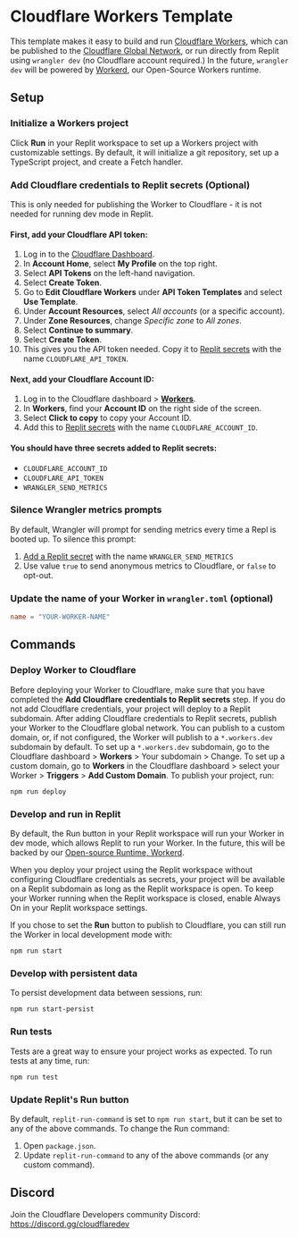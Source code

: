# Cloudflare Workers Template

This template makes it easy to build and run [Cloudflare Workers](https://developers.cloudflare.com/workers/), which can be published to the [Cloudflare Global Network](https://www.cloudflare.com/network/), or run directly from Replit using `wrangler dev` (no Cloudflare account required.) In the future, `wrangler dev` will be powered by [Workerd](https://github.com/cloudflare/workerd), our Open-Source Workers runtime.

## Setup

### Initialize a Workers project

Click **Run** in your Replit workspace to set up a Workers project with customizable settings. By default, it will initialize a git repository, set up a TypeScript project, and create a Fetch handler.

### Add Cloudflare credentials to Replit secrets (Optional)
This is only needed for publishing the Worker to Cloudflare - it is not needed for running dev mode in Replit.

#### First, add your Cloudflare API token:

1. Log in to the [Cloudflare Dashboard](https://dash.cloudflare.com/).
2. In **Account Home**, select **My Profile** on the top right.
3. Select **API Tokens** on the left-hand navigation.
4. Select **Create Token**.
5. Go to **Edit Cloudflare Workers** under **API Token Templates** and select **Use Template**.
6. Under **Account Resources**, select *All accounts* (or a specific account).
7. Under **Zone Resources**, change *Specific zone* to *All zones*.
8. Select **Continue to summary**.
9. Select  **Create Token**.
10. This gives you the API token needed. Copy it to [Replit secrets](https://docs.replit.com/programming-ide/storing-sensitive-information-environment-variables) with the name `CLOUDFLARE_API_TOKEN`.

#### Next, add your Cloudflare Account ID:

1. Log in to the Cloudflare dashboard > [**Workers**](https://dash.cloudflare.com/?to=/:account/workers/overview).
2. In **Workers**, find your **Account ID** on the right side of the screen.
3. Select **Click to copy** to copy your Account ID.
4. Add this to [Replit secrets](https://docs.replit.com/programming-ide/storing-sensitive-information-environment-variables) with the name `CLOUDFLARE_ACCOUNT_ID`.

#### You should have three secrets added to Replit secrets:

- `CLOUDFLARE_ACCOUNT_ID`
- `CLOUDFLARE_API_TOKEN`
- `WRANGLER_SEND_METRICS`

### Silence Wrangler metrics prompts
By default, Wrangler will prompt for sending metrics every time a Repl is booted up. To silence this prompt:

1. [Add a Replit secret](https://docs.replit.com/programming-ide/storing-sensitive-information-environment-variables) with the name `WRANGLER_SEND_METRICS`
2. Use value `true` to send anonymous metrics to Cloudflare, or `false` to opt-out.

### Update the name of your Worker in `wrangler.toml` (optional)

```toml
name = "YOUR-WORKER-NAME"
```

## Commands

### Deploy Worker to Cloudflare
Before deploying your Worker to Cloudflare, make sure that you have completed the **Add Cloudflare credentials to Replit secrets** step. If you do not add Cloudflare credentials, your project will deploy to a Replit subdomain. After adding Cloudflare credentials to Replit secrets, publish your Worker to the Cloudflare global network. You can publish to a custom domain, or, if not configured, the Worker will publish to a `*.workers.dev` subdomain by default. To set up a `*.workers.dev` subdomain, go to the Cloudflare dashboard > **Workers** > Your subdomain > Change. To set up a custom domain, go to **Workers** in the Cloudflare dashboard > select your Worker > **Triggers** > **Add Custom Domain**. To publish your project, run:

```shell
npm run deploy
```

### Develop and run in Replit

By default, the Run button in your Replit workspace will run your Worker in dev mode, which allows Replit to run your Worker. In the future, this will be backed by our  [Open-source Runtime, Workerd](https://github.com/cloudflare/workerd).

When you deploy your project using the Replit workspace without configuring Cloudflare credentials as secrets, your project will be available on a Replit subdomain as long as the Replit workspace is open. To keep your Worker running when the Replit workspace is closed, enable Always On in your Replit workspace settings.

If you chose to set the **Run** button to publish to Cloudflare, you can still run the Worker in local development mode with:

```shell
npm run start
```

### Develop with persistent data

To persist development data between sessions, run:

```shell
npm run start-persist
```

### Run tests

Tests are a great way to ensure your project works as expected. To run tests at any time, run:

```shell
npm run test
```

### Update Replit's Run button

By default, `replit-run-command` is set to `npm run start`, but it can be set to any of the above commands. To change the  Run command:

1. Open `package.json`.
2. Update `replit-run-command` to any of the above commands (or any custom command).

## Discord

Join the Cloudflare Developers community Discord:
https://discord.gg/cloudflaredev
